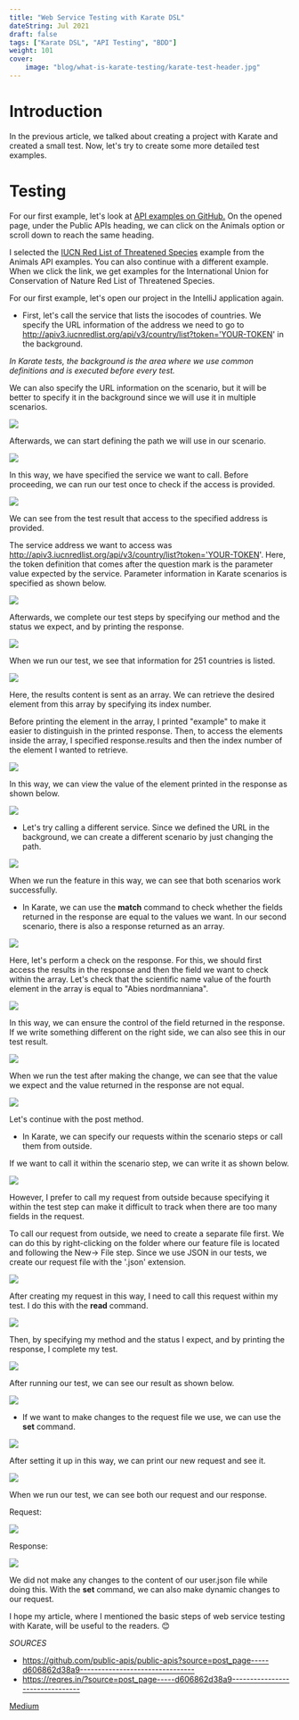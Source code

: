```yaml
---
title: "Web Service Testing with Karate DSL"
dateString: Jul 2021
draft: false
tags: ["Karate DSL", "API Testing", "BDD"]
weight: 101
cover:
    image: "blog/what-is-karate-testing/karate-test-header.jpg"
---
```


# Introduction

In the previous article, we talked about creating a project with Karate and created a small test. Now, let's try to create some more detailed test examples.

# Testing

For our first example, let's look at [API examples on GitHub.](https://github.com/public-apis/public-apis) On the opened page, under the Public APIs heading, we can click on the Animals option or scroll down to reach the same heading.

I selected the [IUCN Red List of Threatened Species](http://apiv3.iucnredlist.org/api/v3/docs) example from the Animals API examples. You can also continue with a different example. When we click the link, we get examples for the International Union for Conservation of Nature Red List of Threatened Species.

For our first example, let's open our project in the IntelliJ application again.

* First, let's call the service that lists the isocodes of countries. We specify the URL information of the address we need to go to http://apiv3.iucnredlist.org/api/v3/country/list?token='YOUR-TOKEN' in the background.

*In Karate tests, the background is the area where we use common definitions and is executed before every test.*

We can also specify the URL information on the scenario, but it will be better to specify it in the background since we will use it in multiple scenarios.

![](/blog/more-testing-with-karate/k-test-1.png)

Afterwards, we can start defining the path we will use in our scenario.

![](/blog/more-testing-with-karate/k-test-2.png)

In this way, we have specified the service we want to call. Before proceeding, we can run our test once to check if the access is provided.

![](/blog/more-testing-with-karate/k-test-3.png)

We can see from the test result that access to the specified address is provided.

The service address we want to access was http://apiv3.iucnredlist.org/api/v3/country/list?token='YOUR-TOKEN'. Here, the token definition that comes after the question mark is the parameter value expected by the service. Parameter information in Karate scenarios is specified as shown below.

![](/blog/more-testing-with-karate/k-test-4.png)

Afterwards, we complete our test steps by specifying our method and the status we expect, and by printing the response.

![](/blog/more-testing-with-karate/k-test-5.png)

When we run our test, we see that information for 251 countries is listed.

![](/blog/more-testing-with-karate/k-test-6.png)

Here, the results content is sent as an array. We can retrieve the desired element from this array by specifying its index number.

Before printing the element in the array, I printed "example" to make it easier to distinguish in the printed response. Then, to access the elements inside the array, I specified response.results and then the index number of the element I wanted to retrieve.

![](/blog/more-testing-with-karate/k-test-7.png)

In this way, we can view the value of the element printed in the response as shown below.

![](/blog/more-testing-with-karate/k-test-8.png)

* Let's try calling a different service. Since we defined the URL in the background, we can create a different scenario by just changing the path.

![](/blog/more-testing-with-karate/k-test-10.png)

When we run the feature in this way, we can see that both scenarios work successfully.

* In Karate, we can use the **match** command to check whether the fields returned in the response are equal to the values we want. In our second scenario, there is also a response returned as an array.

![](/blog/more-testing-with-karate/k-test-11.png)

Here, let's perform a check on the response. For this, we should first access the results in the response and then the field we want to check within the array. Let's check that the scientific name value of the fourth element in the array is equal to "Abies nordmanniana".

![](/blog/more-testing-with-karate/k-test-12.png)

In this way, we can ensure the control of the field returned in the response. If we write something different on the right side, we can also see this in our test result.

![](/blog/more-testing-with-karate/k-test-13.png)

When we run the test after making the change, we can see that the value we expect and the value returned in the response are not equal.

![](/blog/more-testing-with-karate/k-test-14.png)

Let's continue with the post method.

* In Karate, we can specify our requests within the scenario steps or call them from outside.

If we want to call it within the scenario step, we can write it as shown below.

![](/blog/more-testing-with-karate/k-test-15.png)

However, I prefer to call my request from outside because specifying it within the test step can make it difficult to track when there are too many fields in the request.

To call our request from outside, we need to create a separate file first. We can do this by right-clicking on the folder where our feature file is located and following the New-> File step. Since we use JSON in our tests, we create our request file with the '.json' extension.

![](/blog/more-testing-with-karate/k-test-16.png)

After creating my request in this way, I need to call this request within my test. I do this with the **read** command.

![](/blog/more-testing-with-karate/k-test-17.png)

Then, by specifying my method and the status I expect, and by printing the response, I complete my test.

![](/blog/more-testing-with-karate/k-test-18.png)

After running our test, we can see our result as shown below.

![](/blog/more-testing-with-karate/k-test-19.png)

* If we want to make changes to the request file we use, we can use the **set** command.

![](/blog/more-testing-with-karate/k-test-20.png)

After setting it up in this way, we can print our new request and see it.

![](/blog/more-testing-with-karate/k-test-21.png)

When we run our test, we can see both our request and our response.

Request:

![](/blog/more-testing-with-karate/k-test-22.png)

Response:

![](/blog/more-testing-with-karate/k-test-23.png)

We did not make any changes to the content of our user.json file while doing this. With the **set** command, we can also make dynamic changes to our request.

I hope my article, where I mentioned the basic steps of web service testing with Karate, will be useful to the readers. 😊

*SOURCES*

- https://github.com/public-apis/public-apis?source=post_page-----d606862d38a9--------------------------------
- https://reqres.in/?source=post_page-----d606862d38a9--------------------------------

[Medium](https://medium.com/@mervebozkir/karate-i%CC%87le-web-servi%CC%87s-testleri%CC%87-d606862d38a9)